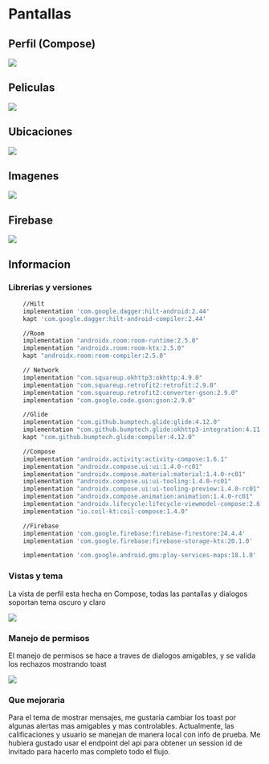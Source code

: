 # Pantallas

## Perfil (Compose) 
<img src="images/profile.png">

## Peliculas
<img src="images/movies.png">

## Ubicaciones
<img src="images/locations.png">

## Imagenes
<img src="images/images.png">

## Firebase
<img src="images/firebase.png">

## Informacion
### Librerias y versiones
```sh
    //Hilt
    implementation 'com.google.dagger:hilt-android:2.44'
    kapt 'com.google.dagger:hilt-android-compiler:2.44'

    //Room
    implementation "androidx.room:room-runtime:2.5.0"
    implementation "androidx.room:room-ktx:2.5.0"
    kapt "androidx.room:room-compiler:2.5.0"

    // Network
    implementation "com.squareup.okhttp3:okhttp:4.9.0"
    implementation "com.squareup.retrofit2:retrofit:2.9.0"
    implementation "com.squareup.retrofit2:converter-gson:2.9.0"
    implementation "com.google.code.gson:gson:2.9.0"

    //Glide
    implementation "com.github.bumptech.glide:glide:4.12.0"
    implementation "com.github.bumptech.glide:okhttp3-integration:4.11.0"
    kapt "com.github.bumptech.glide:compiler:4.12.0"

    //Compose
    implementation "androidx.activity:activity-compose:1.6.1"
    implementation "androidx.compose.ui:ui:1.4.0-rc01"
    implementation "androidx.compose.material:material:1.4.0-rc01"
    implementation "androidx.compose.ui:ui-tooling:1.4.0-rc01"
    implementation "androidx.compose.ui:ui-tooling-preview:1.4.0-rc01"
    implementation "androidx.compose.animation:animation:1.4.0-rc01"
    implementation "androidx.lifecycle:lifecycle-viewmodel-compose:2.6.0"
    implementation "io.coil-kt:coil-compose:1.4.0"

    //Firebase
    implementation 'com.google.firebase:firebase-firestore:24.4.4'
    implementation 'com.google.firebase:firebase-storage-ktx:20.1.0'

    implementation 'com.google.android.gms:play-services-maps:18.1.0'
```

### Vistas y tema
La vista de perfil esta hecha en Compose, todas las pantallas y dialogos soportan tema oscuro y claro

<img src="images/theme.png">

### Manejo de permisos
El manejo de permisos se hace a traves de dialogos amigables, y se valida los rechazos mostrando toast

<img src="images/permission.png">

### Que mejoraria
Para el tema de mostrar mensajes, me gustaria cambiar los toast por algunas alertas mas amigables y mas controlables.
Actualmente, las calificaciones y usuario se manejan de manera local con info de prueba. Me hubiera gustado usar el endpoint del api para obtener un session id de invitado para hacerlo mas completo todo el flujo.
